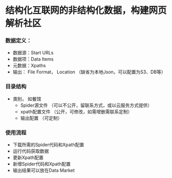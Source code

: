 # 结构化互联网的非结构化数据，构建网页解析社区

### 数据定义：
* 数据源：Start URLs
* 数据项：Data Items
* 元数据：Xpaths
* 输出： File Format， Location （缺省为本地Json，可以配置为S3、DB等）


### 目录结构
* 类别， 如餐馆
  * Spider源文件 （可以不公开，留联系方式，或以云服务方式提供）
  * xpath配置文件 （公开，可修改，如需增删需联系定制）
  * 输出配置 （可定制）


### 使用流程
* 下载所需的Spider代码和Xpath配置
* 运行代码获取数据
* 更新Xpath配置
* 新增Spider代码和Xpath配置
* 输出结果可以放在Data Market
